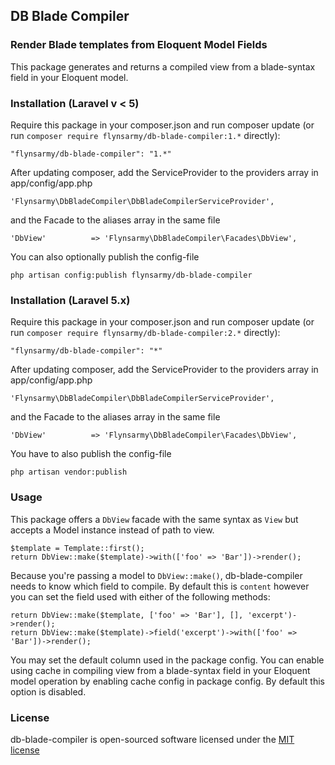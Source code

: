 ## DB Blade Compiler


### Render Blade templates from Eloquent Model Fields

This package generates and returns a compiled view from a blade-syntax field in your Eloquent model.


### Installation (Laravel v < 5)

Require this package in your composer.json and run composer update (or run `composer require flynsarmy/db-blade-compiler:1.*` directly):

    "flynsarmy/db-blade-compiler": "1.*"

After updating composer, add the ServiceProvider to the providers array in app/config/app.php

    'Flynsarmy\DbBladeCompiler\DbBladeCompilerServiceProvider',

and the Facade to the aliases array in the same file

    'DbView'          => 'Flynsarmy\DbBladeCompiler\Facades\DbView',

You can also optionally publish the config-file

    php artisan config:publish flynsarmy/db-blade-compiler


### Installation (Laravel 5.x)

Require this package in your composer.json and run composer update (or run `composer require flynsarmy/db-blade-compiler:2.*` directly):

    "flynsarmy/db-blade-compiler": "*"

After updating composer, add the ServiceProvider to the providers array in app/config/app.php

    'Flynsarmy\DbBladeCompiler\DbBladeCompilerServiceProvider',

and the Facade to the aliases array in the same file

    'DbView'          => 'Flynsarmy\DbBladeCompiler\Facades\DbView',

You have to also publish the config-file

    php artisan vendor:publish


### Usage

This package offers a `DbView` facade with the same syntax as `View` but accepts a Model instance instead of path to view.

    $template = Template::first();
    return DbView::make($template)->with(['foo' => 'Bar'])->render();

Because you're passing a model to `DbView::make()`, db-blade-compiler needs to know which field to compile. By default this is `content` however you can set the field used with either of the following methods:

    return DbView::make($template, ['foo' => 'Bar'], [], 'excerpt')->render();
    return DbView::make($template)->field('excerpt')->with(['foo' => 'Bar'])->render();

You may set the default column used in the package config.
You can enable using cache in compiling view from a blade-syntax field in your Eloquent model operation by enabling cache config in package config. By default this option is disabled.


### License

db-blade-compiler is open-sourced software licensed under the [MIT license](http://opensource.org/licenses/MIT)

